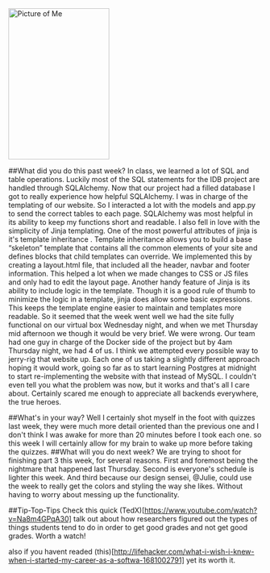 <d1>
  <img src="http://i1273.photobucket.com/albums/y419/WesleyDraper/WesDraperHeadshot_zps1iotzrhv.jpg" border="0" alt="Picture of Me"style="width:200px;height:300px;">
</d1>


##What did you do this past week?
In class, we learned a lot of SQL and table operations. Luckily most of the SQL statements for the IDB project are handled through SQLAlchemy. Now that our project had a filled database I got to really experience how helpful SQLAlchemy. I was in charge of the templating of our website. So I interacted a lot with the models and app.py to send the correct tables to each page. SQLAlchemy was most helpful in its ability to keep my functions short and readable. I also fell in love with the simplicity of Jinja templating. One of the most powerful attributes of jinja is it's template inheritance . Template inheritance allows you to build a base “skeleton” template that contains all the common elements of your site and defines blocks that child templates can override. We implemented this by creating a layout.html file, that included all the header, navbar and footer information. This helped a lot when  we made changes to CSS or JS files and only had to edit the layout page.
Another handy feature of Jinja is its ability to include logic in the template. Though it is a good rule of thumb to minimize the logic in a template, jinja does allow some basic expressions. This keeps the template engine easier to maintain and templates more readable. 
So it seemed that the week went well we had the site fully functional on our virtual box Wednesday night, and when we met Thursday mid afternoon we though it would be very brief. We were wrong. Our team had one guy in charge of the Docker side of the project but by 4am Thursday night, we had 4 of us.  I think we attempted every possible way to jerry-rig that website up. Each one of us taking a slightly different approach hoping it would work, going so far as to start learning Postgres at midnight to start  re-implementing the website with that instead of MySQL. I couldn't even tell you what the problem was now, but it works and that's all I care about. Certainly scared me enough to appreciate all backends everywhere, the true heroes.

##What's in your way?
 Well I certainly shot myself in the foot with quizzes last week, they were much more detail oriented than the previous one and I don't think I was awake for more than 20 minutes before I took each one. so this week I will certainly allow for my brain to wake up more before taking the quizzes. 
##What will you do next week?
We are trying to shoot for finishing part 3 this week, for several reasons. First and foremost being the nightmare that happened last Thursday. Second is everyone's schedule is lighter this week. And third  because our design sensei, @Julie, could use the week to really get the colors and styling the way she likes. Without having to worry about messing up the functionality. 

##Tip-Top-Tips 
Check this quick (TedX)[https://www.youtube.com/watch?v=Na8m4GPqA30] talk out about how researchers figured out the types of things students tend to do in order to get good grades and not get good grades. Worth a watch! 

also if you havent readed (this)[http://lifehacker.com/what-i-wish-i-knew-when-i-started-my-career-as-a-softwa-1681002791] yet its worth it. 
